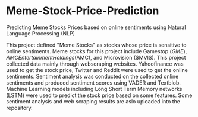 # Meme-Stock-Price-Prediction
Predicting Meme Stocks Prices based on online sentiments using Natural Language Processing (NLP)

This project defined "Meme Stocks" as stocks whose price is sensitive to online sentiments. Meme stocks for this project include Gamestop ($GME), AMC Entertainment Holdings ($AMC), and Microvision ($MVIS). 
This project collected data mainly through webscraping websites. Yahoofinance was used to get the stock price, Twitter and Reddit were used to get the online sentiments.
Sentiment analysis was conducted on the collected online sentiments and produced sentiment scores using VADER and Textblob.
Machine Learning models including Long Short Term Memory networks (LSTM) were used to predict the stock price based on some features.
Some sentiment analysis and web scraping results are aslo uploaded into the repository.
